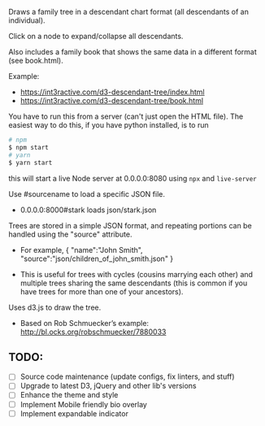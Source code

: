 Draws a family tree in a descendant chart format (all descendants of an individual).

Click on a node to expand/collapse all descendants.

Also includes a family book that shows the same data in a different format (see book.html).

Example:

- https://int3ractive.com/d3-descendant-tree/index.html
- https://int3ractive.com/d3-descendant-tree/book.html

You have to run this from a server (can't just open the HTML file). The easiest way to do this, if you have python installed, is to run

```sh
# npm
$ npm start
# yarn
$ yarn start
```

this will start a live Node server at 0.0.0.0:8080 using `npx` and `live-server`

<!-- FIXME: Below part need revise -->

Use #sourcename to load a specific JSON file.
  - 0.0.0.0:8000#stark loads json/stark.json

Trees are stored in a simple JSON format, and repeating portions can be handled using the "source"
attribute.

  - For example, { "name":"John Smith", "source":"json/children_of_john_smith.json" }

  - This is useful for trees with cycles (cousins marrying each other) and multiple trees
    sharing the same descendants (this is common if you have trees for more than one of your
    ancestors).

Uses d3.js to draw the tree.

  - Based on Rob Schmuecker’s example: http://bl.ocks.org/robschmuecker/7880033

## TODO:

- [ ] Source code maintenance (update configs, fix linters, and stuff)
- [ ] Upgrade to latest D3, jQuery and other lib's versions
- [ ] Enhance the theme and style
- [ ] Implement Mobile friendly bio overlay
- [ ] Implement expandable indicator
